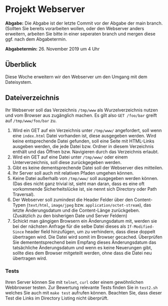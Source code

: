 # Projekt Webserver


**Abgabe:**
Die Abgabe ist der letzte Commit vor der Abgabe der main branch.
(Sollten Sie bereits vorarbeiten wollen, oder den Webserver anders erweitern,
arbeiten Sie bitte in einer seperaten branch und mergen diese ggf. nach dem
Abgabetermin.

**Abgabetermin:** 26. November 2019 um 4 Uhr

## Überblick
Diese Woche erweitern wir den Webserver um den Umgang mit dem Dateisystem.


## Dateiverzeichnis
Ihr Webserver soll das Verzeichnis `/tmp/www` als Wurzelverzeichnis nutzen und
vom Browser aus zugänglich machen. Es gilt also `GET /foo/bar` greift auf
`/tmp/www/foo/bar` zu.

1. Wird ein GET auf ein Verzeichnis unter `/tmp/www/` angefordert, soll wenn
   eine `index.html` Datei vorhanden ist, diese ausgegeben werden. Wird keine
   entsprechende Datei gefunden, soll eine Seite mit HTML-Links ausgeben werden,
   die jede Datei bzw. Ordner in diesem Verzeichnis enthält und das Öffnen bzw.
   Navigieren durch das Verzeichnis erlaubt.
2. Wird ein GET auf eine Datei unter `/tmp/www/` oder einem Unterverzeichnis, soll
   diese zurückgegeben werden.
3. Gibt es keine dementsprechende Datei soll der Webserver dies mitteilen.
5. Ihr Server soll auch mit relativen Pfaden umgehen können.
6. Keine Datei außerhalb von `/tmp/www/` soll ausgegeben werden können.
   (Das dies nicht ganz trivial ist, sieht man daran, dass es eine oft vorkommende
   Sicherheitslücke ist, sie nennt sich Directory oder Path Traversal).
7. Der Webserver soll zumindest die Header Felder über den Content-Typen
   (`text/html`, `image/jpeg` bzw. `application/octet-stream`), das letzte
   Änderungsdatum und die Content-Länge zurückgeben. (Zusätzlich zu den
   bisherigen Date und Server Feldern)
8. Schickt man gängigen Browsern ein Änderungsdatum mit, werden sie bei der
   nächsten Anfrage für die selbe Datei dieses als `If-Modified-Since` header
   field hinzufügen, um zu verhindern, dass diese doppelt übertragen wird. Die
   Datei wird somit im Browser gecached. Überprüfen Sie demententsprechend beim
   Empfang dieses Änderungsdatum das tatsächliche Änderungsdatum und wenn es
   keine Neuerungen gibt, sollte dies dem Browser mitgeteilt werden, ohne dass
   die Datei neu übertragen wird.

### Tests
Ihren Server können Sie mit `telnet`, `curl` oder einem gewöhnlichen Webbrowser
testen. Zur Bewertung relevante Tests finden Sie in `test2.sh`
welches Sie auch mit `make test` aufrufen können. Beachten Sie, dass dieser Test
die Links im Directory Listing nicht überprüft.
